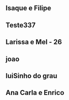 ## Isaque e Filipe

## Teste337

## Larissa e Mel - 26

## joao

## luiSinho do grau

## Ana Carla e Enrico
